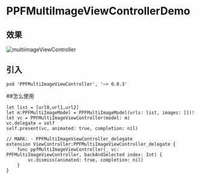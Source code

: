 # PPFMultiImageViewControllerDemo

## 效果
![multiimageViewController](https://upload-images.jianshu.io/upload_images/2261768-638ef7170056bcc5.gif?imageMogr2/auto-orient/strip)

## 引入

```
pod 'PPFMultiImageViewController', '~> 0.0.3'
```

##怎么使用

```
let list = [url0,url1,url2]
let m:PPFMultiImageModel = PPFMultiImageModel(urls: list, images: [])!
let vc = PPFMultiImageViewController(model: m)
vc.delegate = self
self.present(vc, animated: true, completion: nil)
```

```
// MARK: - PPFMultiImageViewController_delegate
extension ViewController:PPFMultiImageViewController_delegate {
    func ppfMultiImageViewController(_ vc: PPFMultiImageViewController, backAndSelected index: Int) {
        vc.dismiss(animated: true, completion: nil)
    }
}
```
